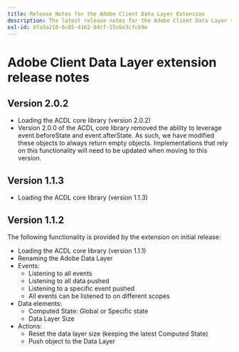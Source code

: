 ```yaml
---
title: Release Notes for the Adobe Client Data Layer Extension
description: The latest release notes for the Adobe Client Data Layer tag extension in Adobe Experience Platform.
exl-id: 8fa3a210-6c85-4162-84cf-15c6e3cfcb9e
---
```

# Adobe Client Data Layer extension release notes

## Version 2.0.2

* Loading the ACDL core library (version 2.0.2)
* Version 2.0.0 of the ACDL core library removed the ability to leverage event.beforeState and event.afterState. As such, we have modified these objects to always return empty objects. Implementations that rely on this functionality will need to be updated when moving to this version.

## Version 1.1.3

* Loading the ACDL core library (version 1.1.3)

## Version 1.1.2

The following functionality is provided by the extension on initial release:

* Loading the ACDL core library (version 1.1.1)
* Renaming the Adobe Data Layer
* Events:
  * Listening to all events
  * Listening to all data pushed
  * Listening to a specific event pushed
  * All events can be listened to on different scopes
* Data elements:
  * Computed State: Global or Specific state
  * Data Layer Size
* Actions:
  * Reset the data layer size (keeping the latest Computed State)
  * Push object to the Data Layer
